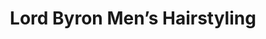---
title: "Lord Byron Men’s Hairstyling"
url: /toronto/lord-byron-mens-hairstyling/
shop: hairdresser
---
